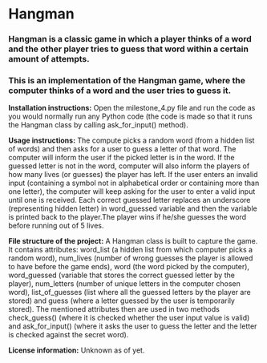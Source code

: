# Hangman
### Hangman is a classic game in which a player thinks of a word and the other player tries to guess that word within a certain amount of attempts.

### This is an implementation of the Hangman game, where the computer thinks of a word and the user tries to guess it. 


**Installation instructions:** Open the milestone_4.py file and run the code as you would normally run any Python code (the code is made so that it runs the Hangman class by calling ask_for_input() method).

**Usage instructions:** The compute picks a random word (from a hidden list of words) and then asks for a user to guess a letter of that word. The computer will inform the user if the picked letter is in the word. If the guessed letter is not in the word, computer will also inform the players of how many lives (or guesses) the player has left. If the user enters an invalid input (containing a symbol not in alphabetical order or containing more than one letter), the computer will keep asking for the user to enter a valid input until one is received. Each correct guessed letter replaces an underscore (representing hidden letter) in word_guessed variable and then the variable is printed back to the player.The player wins if he/she guesses the word before running out of 5 lives. 


**File structure of the project:** A Hangman class is built to capture the game. It contains attributes: word_list (a hidden list from which computer picks a random word), num_lives (number of wrong guesses the player is allowed to have before the game ends), word (the word picked by the computer), word_guessed (variable that stores the correct guessed letter by the player), num_letters (number of unique letters in the computer chosen word), list_of_guesses (list where all the guessed letters by the player are stored) and guess (where a letter guessed by the user is temporarily stored). The mentioned attributes then are used in two methods check_guess() (where it is checked whether the user input value is valid) and ask_for_input() (where it asks the user to guess the letter and the letter is checked against the secret word).


**License information:** Unknown as of yet. 
